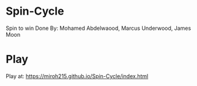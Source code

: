 # Spin-Cycle
Spin to win
Done By: Mohamed Abdelwaood, Marcus Underwood, James Moon

# Play
Play at: https://miroh215.github.io/Spin-Cycle/index.html
